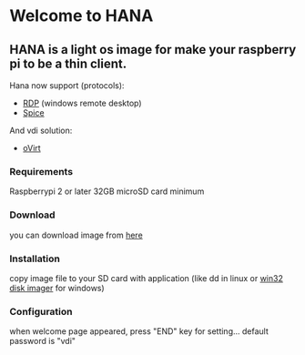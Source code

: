 # Welcome to HANA


## HANA is a light os image for make your raspberry pi to be a thin client.

Hana now support (protocols):
- [RDP](https://en.wikipedia.org/wiki/Remote_Desktop_Protocol) (windows remote desktop)
- [Spice](https://www.spice-space.org/)

And vdi solution:
- [oVirt](https://www.ovirt.org/)

### Requirements
  Raspberrypi 2 or later
  32GB microSD card minimum
### Download
  you can download image from [here](https://www.dropbox.com/s/3pyrek6bo5dg0po/HANA4Raspberrypi.zip?dl=0) 
### Installation
 copy image file to your SD card with application (like dd in linux or [win32 disk imager](https://sourceforge.net/projects/win32diskimager/) for windows)
### Configuration
  when welcome page appeared, press "END" key for setting... default password is "vdi"


